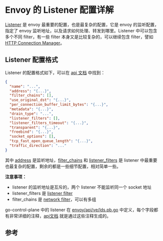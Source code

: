 <!-- toc -->
# Envoy 的 Listener 配置详解

[Listener][1] 是 envoy 最重要的配置，也是最复杂的配置，它是 envoy 的监听配置，指定了 envoy 监听地址，以及请求如何处理、转发到哪里。Listener 中可以包含多个不同 filter，有一些 filter 本身又是比较复杂的，可以继续包含 filter，譬如 [HTTP Connection Manager](./network-filter.md#envoyhttpconnectionmanager)。

## Listener 配置格式

Listener 的配置格式如下，可以在 [api 文档][2] 中找到：

```json
{
  "name": "...",
  "address": "{...}",
  "filter_chains": [],
  "use_original_dst": "{...}",
  "per_connection_buffer_limit_bytes": "{...}",
  "metadata": "{...}",
  "drain_type": "...",
  "listener_filters": [],
  "listener_filters_timeout": "{...}",
  "transparent": "{...}",
  "freebind": "{...}",
  "socket_options": [],
  "tcp_fast_open_queue_length": "{...}",
  "traffic_direction": "..."
}
```

其中 [address][3] 是监听地址，[filter_chains][4] 和 [listener_filters][5] 是 listener 中最重要也最复杂的配置，剩余的都是一些细节配置，相对简单一些。

**注意事项：**

* listener 的监听地址是互斥的，两个 listener 不能监听同一个 socket 地址
* listener_filters 是 [listener filter](./listener-filter.md)
* filter_chains 是 [network filter](./network-filter.md)，可以有多组

go-control-plane 中的 listener 在 [envoy/api/ve/lds.pb.go][11] 中定义，每个字段都有非常详细的注释，[api文档][2] 就是通过这些注释生成的。

## 参考

[1]: https://www.envoyproxy.io/docs/envoy/latest/api-v2/listeners/listeners "Listeners"
[2]: https://www.envoyproxy.io/docs/envoy/latest/api-v2/api/v2/lds.proto#envoy-api-msg-listener "Listener configuration overview"
[3]: https://www.envoyproxy.io/docs/envoy/latest/api-v2/api/v2/core/address.proto#envoy-api-msg-core-address "core.Address"
[4]: https://www.envoyproxy.io/docs/envoy/latest/api-v2/api/v2/listener/listener.proto#envoy-api-msg-listener-filterchain "listener.FilterChain"
[5]: https://www.envoyproxy.io/docs/envoy/latest/api-v2/api/v2/listener/listener.proto#envoy-api-msg-listener-listenerfilter  "listener.ListenerFilter"
[6]: https://www.envoyproxy.io/docs/envoy/latest/api-v2/config/config#  "Extensions"
[7]: https://www.lijiaocn.com/%E9%A1%B9%E7%9B%AE/2018/12/29/envoy-07-features-2-dynamic-discovery.html#go-control-plane "go-control-plane"
[8]: https://github.com/envoyproxy/go-control-plane/blob/v0.8.4/envoy/api/v2/lds.pb.go "go-control-plane/envoy/api/v2/lds.pb.go"
[9]: https://github.com/envoyproxy/go-control-plane/blob/v0.8.4/envoy/api/v2/listener/listener.pb.go "envoy/api/v2/listener/listener.pb.go"
[10]: https://github.com/envoyproxy/go-control-plane/tree/v0.8.4/envoy/config/filter "go-control-plane/envoy/config/filter/"
[11]: https://github.com/envoyproxy/go-control-plane/blob/master/envoy/api/v2/lds.pb.go#L67 "type Listener struct"
